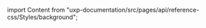 
import Content from "uxp-documentation/src/pages/api/reference-css/Styles/background";

<Content query="product=xd"/>
